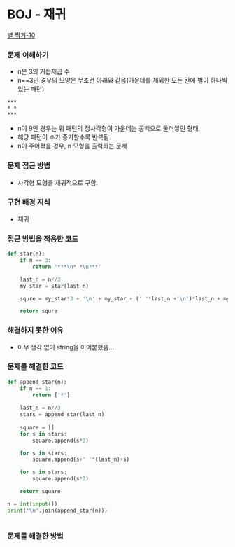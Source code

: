 # BOJ - 재귀
[별 찍기-10](https://www.acmicpc.net/problem/2447)

### 문제 이해하기
- n은 3의 거듭제곱 수
- n==3인 경우의 모양은 무조건 아래와 같음(가운데를 제외한 모든 칸에 별이 하나씩 있는 패턴)

```
***
* *
***
```
- n이 9인 경우는 위 패턴의 정사각형이 가운데는 공백으로 둘러쌓인 형태.
- 해당 패턴이 수가 증가할수록 반복됨.
- n이 주어졌을 경우, n 모형을 출력하는 문제


### 문제 접근 방법
- 사각형 모형을 재귀적으로 구함.

### 구현 배경 지식
- 재귀

### 접근 방법을 적용한 코드
```python
def star(n):
    if n == 3:
        return '***\n* *\n***'

    last_n = n//3
    my_star = star(last_n)

    squre = my_star*3 + '\n' + my_star + (' '*last_n +'\n')*last_n + my_star + '\n' + my_star*3

    return squre
```
### 해결하지 못한 이유
- 아무 생각 없이 string을 이어붙혔음...


### 문제를 해결한 코드
```python
def append_star(n): 
    if n == 1: 
        return ['*'] 
    
    last_n = n//3
    stars = append_star(last_n) 
    
    square = [] 
    for s in stars: 
        square.append(s*3) 

    for s in stars: 
        square.append(s+' '*(last_n)+s) 

    for s in stars: 
        square.append(s*3) 

    return square 

n = int(input()) 
print('\n'.join(append_star(n)))

```
```javascript

```

### 문제를 해결한 방법
